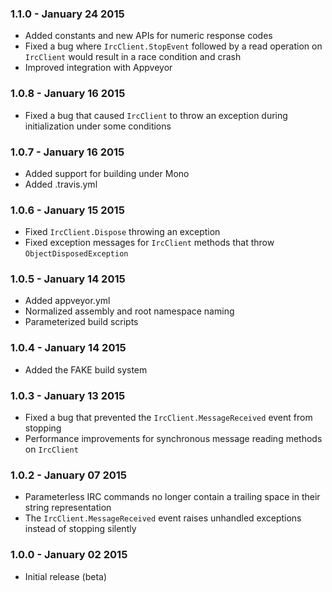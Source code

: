 ### 1.1.0 - January 24 2015
* Added constants and new APIs for numeric response codes
* Fixed a bug where `IrcClient.StopEvent` followed by a read operation on `IrcClient` would result in a race condition and crash
* Improved integration with Appveyor

### 1.0.8 - January 16 2015
* Fixed a bug that caused `IrcClient` to throw an exception during initialization under some conditions

### 1.0.7 - January 16 2015
* Added support for building under Mono
* Added .travis.yml

### 1.0.6 - January 15 2015
* Fixed `IrcClient.Dispose` throwing an exception
* Fixed exception messages for `IrcClient` methods that throw `ObjectDisposedException`

### 1.0.5 - January 14 2015
* Added appveyor.yml
* Normalized assembly and root namespace naming
* Parameterized build scripts

### 1.0.4 - January 14 2015
* Added the FAKE build system

### 1.0.3 - January 13 2015
* Fixed a bug that prevented the `IrcClient.MessageReceived` event from stopping
* Performance improvements for synchronous message reading methods on `IrcClient`

### 1.0.2 - January 07 2015
* Parameterless IRC commands no longer contain a trailing space in their string representation
* The `IrcClient.MessageReceived` event raises unhandled exceptions instead of stopping silently

### 1.0.0 - January 02 2015
* Initial release (beta)